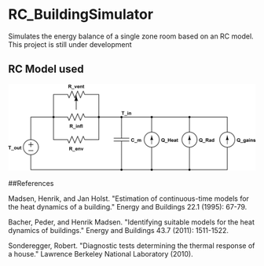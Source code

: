 # RC_BuildingSimulator

Simulates the energy balance of a single zone room based on an RC model. This project is still under development

## RC Model used
![RC Model](./Images/1c_rc_circuit.png)








##References

Madsen, Henrik, and Jan Holst. "Estimation of continuous-time models for the heat dynamics of a building." Energy and Buildings 22.1 (1995): 67-79.

Bacher, Peder, and Henrik Madsen. "Identifying suitable models for the heat dynamics of buildings." Energy and Buildings 43.7 (2011): 1511-1522.

Sonderegger, Robert. "Diagnostic tests determining the thermal response of a house." Lawrence Berkeley National Laboratory (2010).

